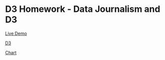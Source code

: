 # D3 Homework - Data Journalism and D3
[Live Demo](http://gioleonardo.com/D3-challenge/)


[D3](assets/giphy.gif)

[Chart](assets/chart.gif)